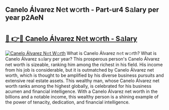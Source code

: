 ## Canelo Álvarez N𝚎t w𝚘rth - Part-ur4 S𝚊lary per year p2AeN

# <h2><a href="http://gc46qa.nevu.top/?p=Canelo+%c3%81lvarez">🔗 👉🔴 Canelo Álvarez N𝚎t w𝚘rth - S𝚊lary</a></h2>

[![Canelo Álvarez N𝚎t W𝚘rth](https://i.imgur.com/Oavwk0R.jpeg)](http://gc46qa.nevu.top/?p=Canelo+%c3%81lvarez)
What is Canelo Álvarez n𝚎t w𝚘rth? What is Canelo Álvarez s𝚊lary per year?
This prosperous person's Canelo Álvarez net worth is sizeable, ranking him among the richest in his field. His income from his job is considerable, but it is outmatched by Canelo Álvarez net worth, which is thought to be amplified by his diverse business pursuits and extensive real estate assets. This wealthy man, whose Canelo Álvarez net worth ranks among the highest globally, is celebrated for his business acumen and financial intelligence. With a Canelo Álvarez net worth in the billions and a notable income, this wealthy person is a shining example of the power of tenacity, dedication, and financial intelligence.
